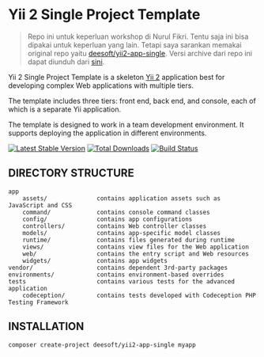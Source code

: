 Yii 2 Single Project Template
===============================
> Repo ini untuk keperluan workshop di Nurul Fikri. Tentu saja ini bisa dipakai untuk keperluan yang lain. 
Tetapi saya sarankan memakai original repo yaitu [deesoft/yii2-app-single](https://github.com/deesoft/yii2-app-single). 
Versi archive dari repo ini dapat diunduh dari [sini](https://goo.gl/16Kbv2).

Yii 2 Single Project Template is a skeleton [Yii 2](http://www.yiiframework.com/) application best for
developing complex Web applications with multiple tiers.

The template includes three tiers: front end, back end, and console, each of which
is a separate Yii application.

The template is designed to work in a team development environment. It supports
deploying the application in different environments.

[![Latest Stable Version](https://poser.pugx.org/yiisoft/yii2-app-advanced/v/stable.png)](https://packagist.org/packages/yiisoft/yii2-app-advanced)
[![Total Downloads](https://poser.pugx.org/yiisoft/yii2-app-advanced/downloads.png)](https://packagist.org/packages/yiisoft/yii2-app-advanced)
[![Build Status](https://travis-ci.org/yiisoft/yii2-app-advanced.svg?branch=master)](https://travis-ci.org/yiisoft/yii2-app-advanced)

DIRECTORY STRUCTURE
-------------------

```
app
    assets/              contains application assets such as JavaScript and CSS
    command/             contains console command classes
    config/              contains app configurations
    controllers/         contains Web controller classes
    models/              contains app-specific model classes
    runtime/             contains files generated during runtime
    views/               contains view files for the Web application
    web/                 contains the entry script and Web resources
    widgets/             contains app widgets
vendor/                  contains dependent 3rd-party packages
environments/            contains environment-based overrides
tests                    contains various tests for the advanced application
    codeception/         contains tests developed with Codeception PHP Testing Framework
```

INSTALLATION
------------

```
composer create-project deesoft/yii2-app-single myapp
```